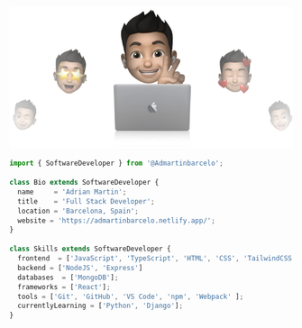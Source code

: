 <p align="center">
  <img src="https://github.com/admartinbarcelo/admartinbarcelo/raw/main/cover-admartin.png" />
</p>

```js
import { SoftwareDeveloper } from '@Admartinbarcelo';

class Bio extends SoftwareDeveloper {
  name     = 'Adrian Martin';
  title    = 'Full Stack Developer';
  location = 'Barcelona, Spain';
  website = 'https://admartinbarcelo.netlify.app/';
}

class Skills extends SoftwareDeveloper {
  frontend  = ['JavaScript', 'TypeScript', 'HTML', 'CSS', 'TailwindCSS', 'Bootstrap'];
  backend = ['NodeJS', 'Express']
  databases  = ['MongoDB'];
  frameworks = ['React'];
  tools = ['Git', 'GitHub', 'VS Code', 'npm', 'Webpack' ];
  currentlyLearning = ['Python', 'Django'];
}
```
